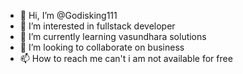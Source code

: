 - 👋 Hi, I’m @Godisking111
- 👀 I’m interested in fullstack developer 
- 🌱 I’m currently learning vasundhara solutions 
- 💞️ I’m looking to collaborate on business 
- 📫 How to reach me can't i am not available for free

<!---
Godisking111/Godisking111 is a ✨ special ✨ repository because its `README.md` (this file) appears on your GitHub profile.
You can click the Preview link to take a look at your changes.
--->
